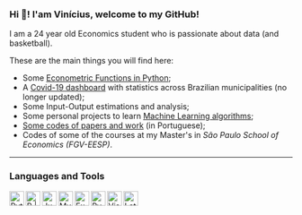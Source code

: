 ### Hi 👋! I'am Vinícius, welcome to my GitHub!

I am a 24 year old Economics student who is passionate about data (and basketball).

These are the main things you will find here:

- Some [Econometric Functions in Python](https://github.com/vnery5/Econometria);
- A [Covid-19 dashboard](https://github.com/vnery5/Covid_19_por_Cidade) with statistics across Brazilian municipalities (no longer updated);
- Some Input-Output estimations and analysis;
- Some personal projects to learn [Machine Learning algorithms](https://github.com/vnery5/Projetos_Pessoais_MachineLearning);
- [Some codes of papers and work](https://github.com/vnery5/Papers) (in Portuguese);
- Codes of some of the courses at my Master's in *São Paulo School of Economics (FGV-EESP)*.

----

### Languages and Tools

<img align="left" alt="Python" width="26px" src="Prints/python.png" />
<img align="left" alt="R | RStudio" width="26px" src="Prints/rstudio.png" />
<img align="left" alt="Jupyter" width="26px" src="Prints/jupyter.svg" />
<img align="left" alt="MySQL" width="26px" src="Prints/mysql.png" />
<img align="left" alt="Excel" width="26px" src="Prints/excel.png" />
<img align="left" alt="Pycharm" width="26px" src="Prints/pycharm.png" />
<img align="left" alt="Visual Studio Code" width="26px" src="Prints/visual-studio-code.png" />
<img align="left" alt="Latex" width="26px" src="Prints/latex.png" />

</br>
